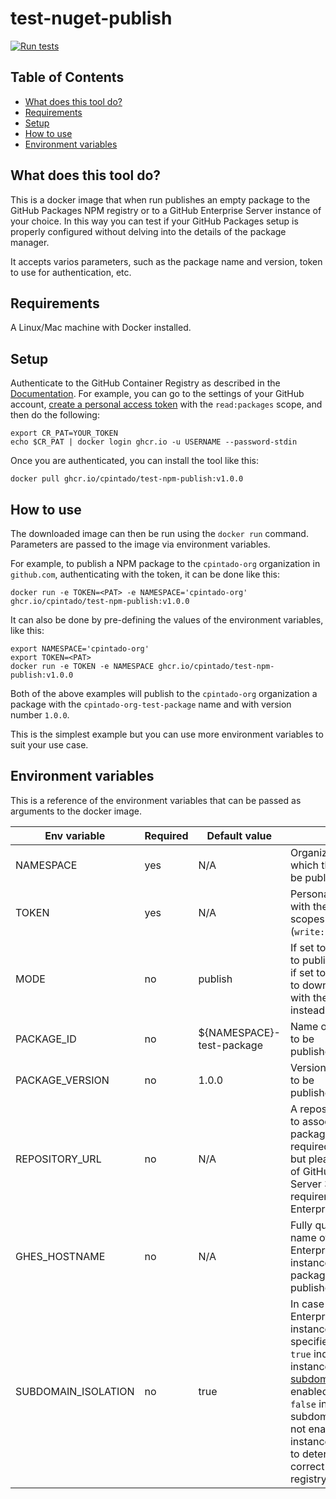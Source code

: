# test-nuget-publish

[![Run tests](https://github.com/cpintado/test-npm-publish/actions/workflows/run-tests.yml/badge.svg)](https://github.com/cpintado/test-npm-publish/actions/workflows/run-tests.yml)

## Table of Contents

- [What does this tool do?](#what-does-this-tool-do)
- [Requirements](#requirements)
- [Setup](#setup)
- [How to use](#how-to-use)
- [Environment variables](#environment-variables)

## What does this tool do?

This is a docker image that when run publishes an empty package to the GitHub Packages NPM registry or to a GitHub Enterprise Server instance of your choice. In this way you can test if your GitHub Packages setup is properly configured without delving into the details of the package manager.

It accepts varios parameters, such as the package name and version, token to use for authentication, etc.

## Requirements

A Linux/Mac machine with Docker installed.

## Setup

Authenticate to the GitHub Container Registry as described in the [Documentation](https://docs.github.com/en/packages/working-with-a-github-packages-registry/working-with-the-container-registry#authenticating-to-the-container-registry). For example, you can go to the settings of your GitHub account, [create a personal access token](https://docs.github.com/en/authentication/keeping-your-account-and-data-secure/creating-a-personal-access-token) with the `read:packages` scope, and then do the following:

```
export CR_PAT=YOUR_TOKEN
echo $CR_PAT | docker login ghcr.io -u USERNAME --password-stdin
```

Once you are authenticated, you can install the tool like this:

```
docker pull ghcr.io/cpintado/test-npm-publish:v1.0.0
```

## How to use

The downloaded image can then be run using the `docker run` command. Parameters are passed to the image via environment variables.

For example, to publish a NPM package to the `cpintado-org` organization in `github.com`, authenticating with the <PAT> token, it can be done like this:

```
docker run -e TOKEN=<PAT> -e NAMESPACE='cpintado-org' ghcr.io/cpintado/test-npm-publish:v1.0.0
```

It can also be done by pre-defining the values of the environment variables, like this:


```
export NAMESPACE='cpintado-org'
export TOKEN=<PAT>
docker run -e TOKEN -e NAMESPACE ghcr.io/cpintado/test-npm-publish:v1.0.0
```

Both of the above examples will publish to the `cpintado-org` organization a package with the `cpintado-org-test-package` name and with version number `1.0.0`.

This is the simplest example but you can use more environment variables to suit your use case.

## Environment variables

This is a reference of the environment variables that can be passed as arguments to the docker image.

| **Env variable** | **Required** | **Default value** | **Notes** |
|------------------|--------------|-------------------|-----------|
| NAMESPACE | yes | N/A | Organization or user to which the package will be published |
| TOKEN | yes | N/A | Personal access token with the necessary scopes (`write:packages`) |
| MODE | no | publish | If set to `publish` it tries to publish the package, if set to `download` it tries to download a package with the same name instead |
| PACKAGE_ID | no | ${NAMESPACE}-test-package | Name of the package to be published/downloaded
| PACKAGE_VERSION | no | 1.0.0 | Version of the package to be published/downloaded
| REPOSITORY_URL | no | N/A | A repository to which to associate the package to. This is not required in `github.com`, but please note that as of GitHub Enterprise Server 3.8 this is still a requirement for GitHub Enterprise Server. |
| GHES_HOSTNAME | no | N/A | Fully qualified domain name of a GitHub Enterprise Server instance to which the package has to be published/downloaded. |
| SUBDOMAIN_ISOLATION | no | true | In case a GitHub Enterprise Server instance has been specified, a value of `true` indicates the instance has [subdomain isolation](https://docs.github.com/en/enterprise-server@3.8/admin/configuration/configuring-network-settings/enabling-subdomain-isolation) enabled. A value of `false` indicates that subdomain isolation is not enabled for the instance. This is used to determine the correct URL of the registry. 


